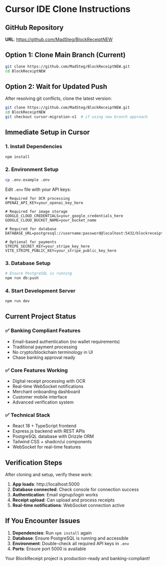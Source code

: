 # Cursor IDE Clone Instructions

## GitHub Repository
**URL**: https://github.com/MadSteg/BlockReceiptNEW

## Option 1: Clone Main Branch (Current)
```bash
git clone https://github.com/MadSteg/BlockReceiptNEW.git
cd BlockReceiptNEW
```

## Option 2: Wait for Updated Push
After resolving git conflicts, clone the latest version:
```bash
git clone https://github.com/MadSteg/BlockReceiptNEW.git
cd BlockReceiptNEW
git checkout cursor-migration-v1  # if using new branch approach
```

## Immediate Setup in Cursor

### 1. Install Dependencies
```bash
npm install
```

### 2. Environment Setup
```bash
cp .env.example .env
```

Edit `.env` file with your API keys:
```env
# Required for OCR processing
OPENAI_API_KEY=your_openai_key_here

# Required for image storage
GOOGLE_CLOUD_CREDENTIALS=your_google_credentials_here
GOOGLE_CLOUD_BUCKET_NAME=your_bucket_name

# Required for database
DATABASE_URL=postgresql://username:password@localhost:5432/blockreceipt

# Optional for payments
STRIPE_SECRET_KEY=your_stripe_key_here
VITE_STRIPE_PUBLIC_KEY=your_stripe_public_key_here
```

### 3. Database Setup
```bash
# Ensure PostgreSQL is running
npm run db:push
```

### 4. Start Development Server
```bash
npm run dev
```

## Current Project Status

### ✅ Banking Compliant Features
- Email-based authentication (no wallet requirements)
- Traditional payment processing
- No crypto/blockchain terminology in UI
- Chase banking approval ready

### ✅ Core Features Working
- Digital receipt processing with OCR
- Real-time WebSocket notifications  
- Merchant onboarding dashboard
- Customer mobile interface
- Advanced verification system

### ✅ Technical Stack
- React 18 + TypeScript frontend
- Express.js backend with REST APIs
- PostgreSQL database with Drizzle ORM
- Tailwind CSS + shadcn/ui components
- WebSocket for real-time features

## Verification Steps

After cloning and setup, verify these work:
1. **App loads**: http://localhost:5000
2. **Database connected**: Check console for connection success
3. **Authentication**: Email signup/login works
4. **Receipt upload**: Can upload and process receipts
5. **Real-time notifications**: WebSocket connection active

## If You Encounter Issues

1. **Dependencies**: Run `npm install` again
2. **Database**: Ensure PostgreSQL is running and accessible
3. **Environment**: Double-check all required API keys in `.env`
4. **Ports**: Ensure port 5000 is available

Your BlockReceipt project is production-ready and banking-compliant!